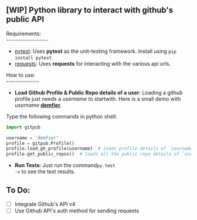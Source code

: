 ## [WIP] Python library to interact with github's public API

Requirements:
<br>------------------
* [pytest](http://doc.pytest.org/en/latest/): Uses __pytest__ as the unit-testing framework. Install using <code>pip install pytest</code>.
* [requests](https://pypi.python.org/pypi/requests/2.11.1): Uses __requests__ for interacting with the various api urls.

How to use:
<br>--------------
* __Load Github Profile & Public Repo details of a user__: Loading a github profile just needs a _username_ to startwith. Here is a small demo with _username_ [__demfier__](https://github.com/Demfier).<br>

Type the following commands in python shell:

```python
import gitpub

username = 'demfier'
profile = gitpub.Profile()
profile.load_gh_profile(username)  # loads profile details of `username`
profile.get_public_repos()  # loads all the public repo details of `username`
```

* __Run Tests__: Just run the command<code>py.test -v</code> to see the test results.


## To Do:
- [ ] Integrate Github's API v4
- [ ] Use Github API's auth method for sending requests
